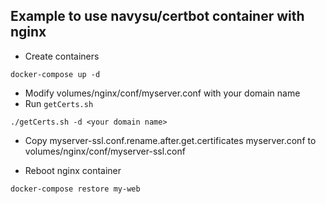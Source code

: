 ## Example to use navysu/certbot container with nginx

* Create containers
```
docker-compose up -d
```

* Modify volumes/nginx/conf/myserver.conf with your domain name
* Run `getCerts.sh`
```
./getCerts.sh -d <your domain name>
```

* Copy myserver-ssl.conf.rename.after.get.certificates myserver.conf to volumes/nginx/conf/myserver-ssl.conf

* Reboot nginx container
```
docker-compose restore my-web
```
